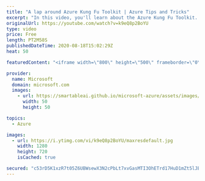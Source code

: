 ```yaml
---
title: "A lap around Azure Kung Fu Toolkit | Azure Tips and Tricks"
excerpt: "In this video, you'll learn about the Azure Kung Fu Toolkit. The Azure Kung Fu Toolkit contains lots of practical Azure CLI scripts and examples that you can easily use by replacing parameters and running the scripts.    For more tips and tricks, visit: https://aka.ms/azuretipsandtricks   Get started"
originalUrl: https://youtube.com/watch?v=k9eQ8p2BoYU
type: video
price: Free
length: PT2M58S
publishedDateTime: 2020-08-18T15:02:29Z
heat: 50

featuredContent: "<iframe width=\"800\" height=\"500\" frameborder=\"0\" src=\"https://www.youtube.com/embed/k9eQ8p2BoYU\" allow=\"accelerometer; autoplay; encrypted-media; gyroscope; picture-in-picture\" allowfullscreen></iframe>"

provider:
  name: Microsoft
  domain: microsoft.com
  images:
    - url: https://smartableai.github.io/microsoft-azure/assets/images/organizations/microsoft.com-50x50.jpg
      width: 50
      height: 50

topics:
  - Azure

images:
  - url: https://i.ytimg.com/vi/k9eQ8p2BoYU/maxresdefault.jpg
    width: 1280
    height: 720
    isCached: true

secured: "c53rD5K1xzR7t05Z6UBWsewX3N2cPbLt7xvGasMTI3OhETrd17HuD1mZt5lJBQkKvcPYVyz3DnIjD+rJPXmJqopDS6MHtOGcuWrBVIM2Mw5a6yrW2fhcPMFmW5QpYvO+5GO4jUfXdoJ8Thupl9nMXvO+k7TecxmQkjHc6L6X1CQugMA/21tZUcMcbQJ/NKHtZc3ImKt1LljGXprOx1I2nO7mafi/yJP1oNIqHIyzzinHmgyBs2tSXyrCMZ57kCD5mcjNcRktJylNJldOwyWbts/s+mw87QXQEUOib8yNPfhOm6bk2QEnH7YRImm/oUp81tWilRhOnnA6rkW9lKKmQAPBsy30vtibmviheRc61jcjKonfYCGN0/O895AfK479tpopg691BZ03ydhxzXqyiTZ2f9jQtiWF5JHHWGDAj/c=;R/UaXfioO2dWblI2CEu/BQ=="
---
```


